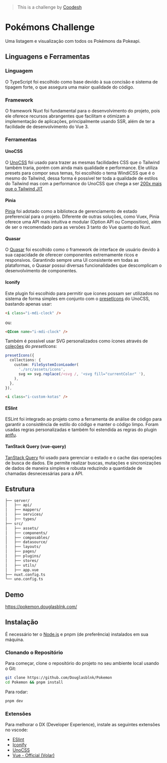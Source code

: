 >  This is a challenge by [Coodesh](https://coodesh.com/)

# Pokémons Challenge

Uma listagem e visualização com todos os Pokémons da Pokeapi.

## Linguagens e Ferramentas

### Linguagem

O TypeScript foi escolhido como base devido à sua concisão e sistema de tipagem forte, o que assegura uma maior qualidade do código.

### Framework

O framework Nuxt foi fundamental para o desenvolvimento do projeto, pois ele oferece recursos abrangentes que facilitam e otimizam a implementação de aplicações, principalmente usando SSR, além de ter a facilidade de desenvolvimento do Vue 3.

### Ferramentas

#### UnoCSS

O [UnoCSS](https://unocss.dev/) foi usado para trazer as mesmas facilidades CSS que o Tailwind também traria, porém com ainda mais qualidade e performance. Ele utiliza presets para compor seus temas, foi escolhido o tema WindiCSS que é o mesmo do Tailwind, dessa forma é possível ter toda a qualidade de estilos do Tailwind mas com a performance do UnoCSS que chega a ser [200x mais que o Tailwind JIT](https://antfu.me/posts/reimagine-atomic-css#performance)

#### Pinia

[Pinia](https://pinia.vuejs.org/) foi adotado como a biblioteca de gerenciamento de estado preferencial para o projeto. Diferente de outras soluções, como Vuex, Pinia oferece uma API mais intuitiva e modular (Option API ou Composition), além de ser o recomendado para as versões 3 tanto do Vue quanto do Nuxt.

#### Quasar

O [Quasar](https://quasar.dev/) foi escolhido como o framework de interface de usuário devido à sua capacidade de oferecer componentes extremamente ricos e responsivos. Garantindo sempre uma UI consistente em todas as plataformas, o Quasar possui diversas funcionalidades que descomplicam o desenvolvimento de componentes.

#### Iconify

Este plugin foi escolhido para permitir que ícones possam ser utilizados no sistema de forma simples em conjunto com o [presetIcons](https://unocss.dev/presets/icons#icons-preset) do UnoCSS, bastando apenas usar:

```html
<i class="i-mdi-clock" />
```

ou:

```html
<QIcon name="i-mdi-clock" />
```

Também é possível usar SVG personalizados como ícones através de [coleções](https://unocss.dev/presets/icons#node-js) do *presetIcons*:

```ts
presetIcons({
  collections: {
    custom: FileSystemIconLoader(
      './src/assets/icons',
      svg => svg.replace(/<svg /, '<svg fill="currentColor" '),
    ),
  },
}),
```

```html
<i class="i-custom-kotas" />
```

#### ESlint

ESLint foi integrado ao projeto como a ferramenta de análise de código para garantir a consistência de estilo do código e manter o código limpo. Foram usadas regras personalizadas e também foi estendida as regras do plugin [antfu](https://github.com/antfu/eslint-config).

#### TanStack Query (vue-query)

[TanStack Query](https://tanstack.com/query/latest/docs/framework/vue/overview) foi usado para gerenciar o estado e o cache das operações de busca de dados. Ele permite realizar buscas, mutações e sincronizações de dados de maneira simples e robusta reduzindo a quantidade de chamadas desnecessárias para a API.

## Estrutura

```md
├── server/
│   ├── api/
│   ├── mappers/
│   ├── services/
│   ├── types/
├── src/
│   ├── assets/
│   ├── components/
│   ├── composables/
│   ├── datasource/
│   ├── layouts/
│   ├── pages/
│   ├── plugins/
│   ├── stores/
│   ├── utils/
│   ├── app.vue
├── nuxt.config.ts
└── uno.config.ts 
```

## Demo

<https://pokemon.douglasblnk.com/>

## Instalação

É necessário ter o [Node.js](https://nodejs.org/) e pnpm (de preferência) instalados em sua máquina.

### Clonando o Repositório

Para começar, clone o repositório do projeto no seu ambiente local usando o Git:

```bash
git clone https://github.com/Douglasblnk/Pokemon
cd Pokemon && pnpm install
```

Para rodar:

```bash
pnpm dev
```

### Extensões

Para melhorar o DX (Developer Experience), instale as seguintes extensões no vscode:

- [ESlint](https://marketplace.visualstudio.com/items?itemName=dbaeumer.vscode-eslint)
- [Iconify](https://marketplace.visualstudio.com/items?itemName=antfu.iconify)
- [UnoCSS](https://marketplace.visualstudio.com/items?itemName=antfu.unocss)
- [Vue - Official (Volar)](https://marketplace.visualstudio.com/items?itemName=Vue.volar)